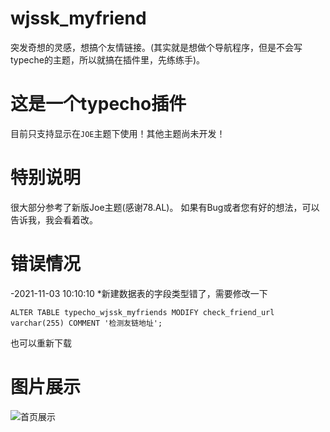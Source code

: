 # wjssk_myfriend
突发奇想的灵感，想搞个友情链接。(其实就是想做个导航程序，但是不会写typeche的主题，所以就搞在插件里，先练练手)。

# 这是一个typecho插件
目前只支持显示在`JOE`主题下使用！其他主题尚未开发！

# 特别说明
很大部分参考了新版Joe主题(感谢78.AL)。
如果有Bug或者您有好的想法，可以告诉我，我会看着改。

# 错误情况
-2021-11-03 10:10:10
*新建数据表的字段类型错了，需要修改一下
```
ALTER TABLE typecho_wjssk_myfriends MODIFY check_friend_url varchar(255) COMMENT '检测友链地址';
```
也可以重新下载

# 图片展示
![首页展示](https://screenshotting.site/i/8e631b.jpg)
